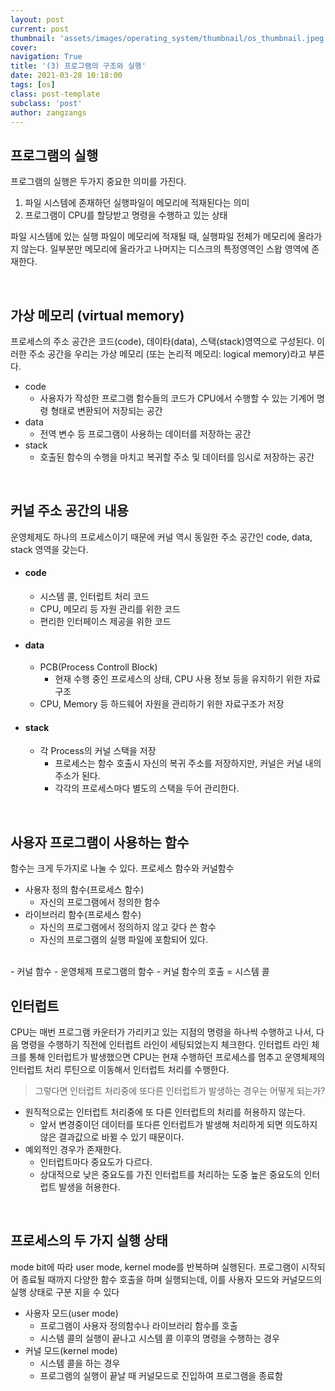 ```yaml
---
layout: post
current: post
thumbnail: 'assets/images/operating_system/thumbnail/os_thumbnail.jpeg'
cover:
navigation: True
title: '(3) 프로그램의 구조와 실행'
date: 2021-03-28 10:18:00
tags: [os]
class: post-template
subclass: 'post'
author: zangzangs
---
```


## 프로그램의 실행

프로그램의 실행은 두가지 중요한 의미를 가진다.
1. 파일 시스템에 존재하던 실행파일이 메모리에 적재된다는 의미
2. 프로그램이 CPU를 할당받고 명령을 수행하고 있는 상태

파일 시스템에 있는 실행 파일이 메모리에 적재될 때, 실행파일 전체가 메모리에 올라가지 않는다. 일부분만 메모리에 올라가고 나머지는 디스크의 특정영역인 스왑 영역에 존재한다.

<br/>

## 가상 메모리 (virtual memory)

프로세스의 주소 공간은 코드(code), 데이타(data), 스택(stack)영역으로 구성된다. 이러한 주소 공간을 우리는 가상 메모리 (또는 논리적 메모리: logical memory)라고 부른다.

- code
  - 사용자가 작성한 프로그램 함수들의 코드가 CPU에서 수행할 수 있는 기계어 명령 형태로 변환되어 저장되는 공간
- data
  - 전역 변수 등 프로그램이 사용하는 데이터를 저장하는 공간
- stack
  - 호출된 함수의 수행을 마치고 복귀할 주소 및 데이터를 임시로 저장하는 공간

<br/>

## 커널 주소 공간의 내용

운영체제도 하나의 프로세스이기 때문에 커널 역시 동일한 주소 공간인 code, data, stack 영역을 갖는다.

- #### code
  - 시스템 콜, 인터럽트 처리 코드
  - CPU, 메모리 등 자원 관리를 위한 코드
  - 편리한 인터페이스 제공을 위한 코드
- #### data
  - PCB(Process Controll Block)  
    - 현재 수행 중인 프로세스의 상태, CPU 사용 정보 등을 유지하기 위한 자료구조  
  - CPU, Memory 등 하드웨어 자원을 관리하기 위한 자료구조가 저장  
- #### stack
  - 각 Process의 커널 스택을 저장
    - 프로세스는 함수 호출시 자신의 복귀 주소를 저장하지만, 커널은 커널 내의 주소가 된다.
    - 각각의 프로세스마다 별도의 스택을 두어 관리한다.

<br/>

## 사용자 프로그램이 사용하는 함수
함수는 크게 두가지로 나눌 수 있다. 프로세스 함수와 커널함수

  - 사용자 정의 함수(프로세스 함수)  
    - 자신의 프로그램에서 정의한 함수  
  - 라이브러리 함수(프로세스 함수)  
    - 자신의 프로그램에서 정의하지 않고 갖다 쓴 함수  
    - 자신의 프로그램의 실행 파일에 포함되어 있다.  
<br/>
  - 커널 함수  
    - 운영체제 프로그램의 함수  
    - 커널 함수의 호출 = 시스템 콜  

<br/>

## 인터럽트

CPU는 매번 프로그램 카운터가 가리키고 있는 지점의 명령을 하나씩 수행하고 나서, 다음 명령을 수행하기 직전에 인터럽트 라인이 세팅되었는지 체크한다. 인터럽트 라인 체크를 통해 인터럽트가 발생했으면 CPU는 현재 수행하던 프로세스를 멈추고 운영체제의 인터럽트 처리 루틴으로 이동해서 인터럽트 처리를 수행한다.

> 그렇다면 인터럽트 처리중에 또다른 인터럽트가 발생하는 경우는 어떻게 되는가?

- 원직적으로는 인터럽트 처리중에 또 다른 인터럽트의 처리를 허용하지 않는다. 
  - 앞서 변경중이던 데이터를 또다른 인터럽트가 발생해 처리하게 되면 의도하지 않은 결과값으로 바뀔 수 있기 때문이다.
- 예외적인 경우가 존재한다.
  - 인터럽트마다 중요도가 다르다.
  - 상대적으로 낮은 중요도를 가진 인터럽트를 처리하는 도중 높은 중요도의 인터럽트 발생을 허용한다.

<br/>

## 프로세스의 두 가지 실행 상태
 mode bit에 따라 user mode, kernel mode를 반복하며 실행된다. 프로그램이 시작되어 종료될 때까지 다양한 함수 호출을 하며 실행되는데, 이를 사용자 모드와 커널모드의 실행 상태로 구분 지을 수 있다

- 사용자 모드(user mode)
  - 프로그램이 사용자 정의함수나 라이브러리 함수를 호출
  - 시스템 콜의 실행이 끝나고 시스템 콜 이후의 명령을 수행하는 경우
- 커널 모드(kernel mode)
  - 시스템 콜을 하는 경우
  - 프로그램의 실행이 끝날 때 커널모드로 진입하여 프로그램을 종료함

<br>